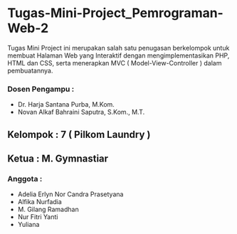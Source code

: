 # Tugas-Mini-Project_Pemrograman-Web-2
Tugas Mini Project ini merupakan salah satu penugasan berkelompok untuk membuat Halaman Web yang Interaktif dengan mengimplementasikan PHP, HTML dan CSS, serta menerapkan MVC ( Model-View-Controller ) dalam pembuatannya.

### Dosen Pengampu : 
- Dr. Harja Santana Purba, M.Kom.
- Novan Alkaf Bahraini Saputra, S.Kom., M.T.

## Kelompok : 7 ( Pilkom Laundry )
## Ketua : M. Gymnastiar
### Anggota :
- Adelia Erlyn Nor Candra Prasetyana
- Alfika Nurfadia
- M. Gilang Ramadhan
- Nur Fitri Yanti
- Yuliana
